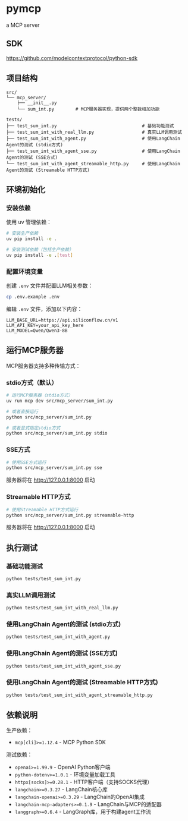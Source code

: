 # pymcp
a MCP server

## SDK
https://github.com/modelcontextprotocol/python-sdk

## 项目结构
```
src/
└── mcp_server/
    ├── __init__.py
    └── sum_int.py        # MCP服务器实现，提供两个整数相加功能

tests/
├── test_sum_int.py                                # 基础功能测试
├── test_sum_int_with_real_llm.py                  # 真实LLM调用测试
├── test_sum_int_with_agent.py                     # 使用LangChain Agent的测试 (stdio方式)
├── test_sum_int_with_agent_sse.py                 # 使用LangChain Agent的测试 (SSE方式)
└── test_sum_int_with_agent_streamable_http.py     # 使用LangChain Agent的测试 (Streamable HTTP方式)
```

## 环境初始化

### 安装依赖
使用 uv 管理依赖：

```bash
# 安装生产依赖
uv pip install -e .

# 安装测试依赖（包括生产依赖）
uv pip install -e .[test]
```

### 配置环境变量
创建 `.env` 文件并配置LLM相关参数：

```bash
cp .env.example .env
```

编辑 `.env` 文件，添加以下内容：
```
LLM_BASE_URL=https://api.siliconflow.cn/v1
LLM_API_KEY=your_api_key_here
LLM_MODEL=Qwen/Qwen3-8B
```

## 运行MCP服务器

MCP服务器支持多种传输方式：

### stdio方式（默认）
```bash
# 运行MCP服务器（stdio方式）
uv run mcp dev src/mcp_server/sum_int.py

# 或者直接运行
python src/mcp_server/sum_int.py

# 或者显式指定stdio方式
python src/mcp_server/sum_int.py stdio
```

### SSE方式
```bash
# 使用SSE方式运行
python src/mcp_server/sum_int.py sse
```

服务器将在 http://127.0.0.1:8000 启动

### Streamable HTTP方式
```bash
# 使用Streamable HTTP方式运行
python src/mcp_server/sum_int.py streamable-http
```

服务器将在 http://127.0.0.1:8000 启动

## 执行测试

### 基础功能测试
```bash
python tests/test_sum_int.py
```

### 真实LLM调用测试
```bash
python tests/test_sum_int_with_real_llm.py
```

### 使用LangChain Agent的测试 (stdio方式)
```bash
python tests/test_sum_int_with_agent.py
```

### 使用LangChain Agent的测试 (SSE方式)
```bash
python tests/test_sum_int_with_agent_sse.py
```

### 使用LangChain Agent的测试 (Streamable HTTP方式)
```bash
python tests/test_sum_int_with_agent_streamable_http.py
```

## 依赖说明

生产依赖：
- `mcp[cli]>=1.12.4` - MCP Python SDK

测试依赖：
- `openai>=1.99.9` - OpenAI Python客户端
- `python-dotenv>=1.0.1` - 环境变量加载工具
- `httpx[socks]>=0.28.1` - HTTP客户端（支持SOCKS代理）
- `langchain>=0.3.27` - LangChain核心库
- `langchain-openai>=0.3.29` - LangChain的OpenAI集成
- `langchain-mcp-adapters>=0.1.9` - LangChain与MCP的适配器
- `langgraph>=0.6.4` - LangGraph库，用于构建agent工作流